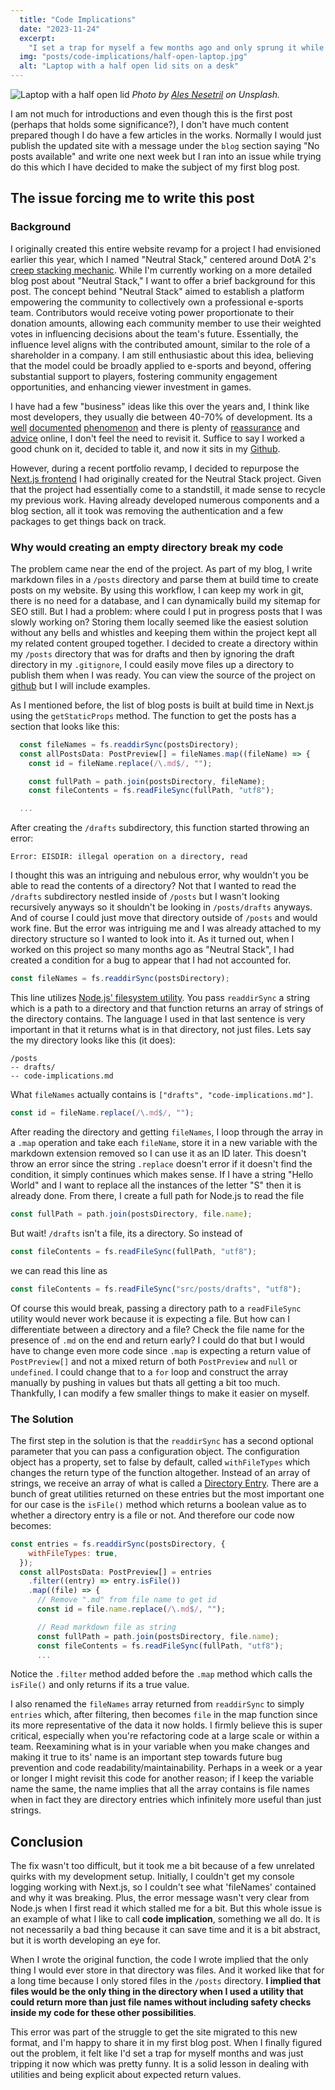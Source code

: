 ```yaml
---
  title: "Code Implications"
  date: "2023-11-24"
  excerpt:
    "I set a trap for myself a few months ago and only sprung it while getting this website up and running. Code we write can have implications and unintended consequences if we are not careful."
  img: "posts/code-implications/half-open-laptop.jpg"
  alt: "Laptop with a half open lid sits on a desk"
---
```


![Laptop with a half open lid](/images/posts/code-implications/half-open-laptop.jpg)
*Photo by [Ales Nesetril](https://unsplash.com/@alesnesetril?utm_content=creditCopyText&utm_medium=referral&utm_source=unsplash) on Unsplash.*

I am not much for introductions and even though this is the first post (perhaps that holds some significance?), I don't have much content prepared though I do have a few articles in the works. Normally I would just publish the updated site with a message under the `blog` section saying "No posts available" and write one next week but I ran into an issue while trying do this which I have decided to make the subject of my first blog post.

## The issue forcing me to write this post

### Background

I originally created this entire website revamp for a project I had envisioned earlier this year, which I named "Neutral Stack," centered around DotA 2's [creep stacking mechanic](https://dota2.fandom.com/wiki/Creep_Stacking). While I'm currently working on a more detailed blog post about "Neutral Stack," I want to offer a brief background for this post. The concept behind "Neutral Stack" aimed to establish a platform empowering the community to collectively own a professional e-sports team. Contributors would receive voting power proportionate to their donation amounts, allowing each community member to use their weighted votes in influencing decisions about the team's future. Essentially, the influence level aligns with the contributed amount, similar to the role of a shareholder in a company. I am still enthusiastic about this idea, believing that the model could be broadly applied to e-sports and beyond, offering substantial support to players, fostering community engagement opportunities, and enhancing viewer investment in games.

I have had a few "business" ideas like this over the years and, I think like most developers, they usually die between 40-70% of development. Its a [well](https://www.reddit.com/r/gamedev/comments/10wvojn/how_common_is_the_issue_of_developers_abandoning/) [documented](https://www.quora.com/Is-it-normal-to-quit-projects-without-fully-completing-them-I-m-a-junior-developer-and-I-have-this-habit-of-starting-projects-and-not-fully-finishing-them-before-moving-on-Is-this-a-bad-idea) [phenomenon](https://dev.to/inspirezone/are-you-guilty-of-abandoning-your-side-projects-170f) and there is plenty of [reassurance](https://medium.com/the-tiny-wisdom/its-okay-to-leave-side-projects-unfinished-5570a06495b) and [advice](https://news.ycombinator.com/item?id=16820478) online, I don't feel the need to revisit it. Suffice to say I worked a good chunk on it, decided to table it, and now it sits in my [Github](https://github.com/riderjensen).

However, during a recent portfolio revamp, I decided to repurpose the [Next.js frontend](<(https://github.com/riderjensen/voting-nextjs)>) I had originally created for the Neutral Stack project. Given that the project had essentially come to a standstill, it made sense to recycle my previous work. Having already developed numerous components and a blog section, all it took was removing the authentication and a few packages to get things back on track.

### Why would creating an empty directory break my code

The problem came near the end of the project. As part of my blog, I write markdown files in a `/posts` directory and parse them at build time to create posts on my website. By using this workflow, I can keep my work in git, there is no need for a database, and I can dynamically build my sitemap for SEO still. But I had a problem: where could I put in progress posts that I was slowly working on? Storing them locally seemed like the easiest solution without any bells and whistles and keeping them within the project kept all my related content grouped together. I decided to create a directory within my `/posts` directory that was for drafts and then by ignoring the draft directory in my `.gitignore`, I could easily move files up a directory to publish them when I was ready. You can view the source of the project on [github](https://github.com/riderjensen/personal-site) but I will include examples.

As I mentioned before, the list of blog posts is built at build time in Next.js using the `getStaticProps` method. The function to get the posts has a section that looks like this:

```javascript
  const fileNames = fs.readdirSync(postsDirectory);
  const allPostsData: PostPreview[] = fileNames.map((fileName) => {
    const id = fileName.replace(/\.md$/, "");

    const fullPath = path.join(postsDirectory, fileName);
    const fileContents = fs.readFileSync(fullPath, "utf8");

  ...
```

After creating the `/drafts` subdirectory, this function started throwing an error:

```
Error: EISDIR: illegal operation on a directory, read
```

I thought this was an intriguing and nebulous error, why wouldn't you be able to read the contents of a directory? Not that I wanted to read the `/drafts` subdirectory nestled inside of `/posts` but I wasn't looking recursively anyways so it shouldn't be looking in `/posts/drafts` anyways. And of course I could just move that directory outside of `/posts` and would work fine. But the error was intriguing me and I was already attached to my directory structure so I wanted to look into it. As it turned out, when I worked on this project so many months ago as "Neutral Stack", I had created a condition for a bug to appear that I had not accounted for.

```javascript
const fileNames = fs.readdirSync(postsDirectory);
```

This line utilizes [Node.js' filesystem utility](https://nodejs.org/api/fs.html#fsreaddirsyncpath-options). You pass `readdirSync` a string which is a path to a directory and that function returns an array of strings of the directory contains. The language I used in that last sentence is very important in that it returns what is in that directory, not just files. Lets say the my directory looks like this (it does):

```
/posts
-- drafts/
-- code-implications.md
```

What `fileNames` actually contains is `["drafts", "code-implications.md"]`.

```javascript
const id = fileName.replace(/\.md$/, "");
```

After reading the directory and getting `fileNames`, I loop through the array in a `.map` operation and take each `fileName`, store it in a new variable with the markdown extension removed so I can use it as an ID later. This doesn't throw an error since the string `.replace` doesn't error if it doesn't find the condition, it simply continues which makes sense. If I have a string "Hello World" and I want to replace all the instances of the letter "S" then it is already done. From there, I create a full path for Node.js to read the file

```javascript
const fullPath = path.join(postsDirectory, file.name);
```

But wait! `/drafts` isn't a file, its a directory. So instead of

```javascript
const fileContents = fs.readFileSync(fullPath, "utf8");
```

we can read this line as

```javascript
const fileContents = fs.readFileSync("src/posts/drafts", "utf8");
```

Of course this would break, passing a directory path to a `readFileSync` utility would never work because it is expecting a file. But how can I differentiate between a directory and a file? Check the file name for the presence of `.md` on the end and return early? I could do that but I would have to change even more code since `.map` is expecting a return value of `PostPreview[]` and not a mixed return of both `PostPreview` and `null` or `undefined`. I could change that to a `for` loop and construct the array manually by pushing in values but thats all getting a bit too much. Thankfully, I can modify a few smaller things to make it easier on myself.

### The Solution

The first step in the solution is that the `readdirSync` has a second optional parameter that you can pass a configuration object. The configuration object has a property, set to false by default, called `withFileTypes` which changes the return type of the function altogether. Instead of an array of strings, we receive an array of what is called a [Directory Entry](https://nodejs.org/api/fs.html#class-fsdirent). There are a bunch of great utilities returned on these entries but the most important one for our case is the `isFile()` method which returns a boolean value as to whether a directory entry is a file or not. And therefore our code now becomes:

```javascript
const entries = fs.readdirSync(postsDirectory, {
    withFileTypes: true,
  });
  const allPostsData: PostPreview[] = entries
    .filter((entry) => entry.isFile())
    .map((file) => {
      // Remove ".md" from file name to get id
      const id = file.name.replace(/\.md$/, "");

      // Read markdown file as string
      const fullPath = path.join(postsDirectory, file.name);
      const fileContents = fs.readFileSync(fullPath, "utf8");
      ...
```

Notice the `.filter` method added before the `.map` method which calls the `isFile()` and only returns if its a true value.

I also renamed the `fileNames` array returned from `readdirSync` to simply `entries` which, after filtering, then becomes `file` in the map function since its more representative of the data it now holds. I firmly believe this is super critical, especially when you're refactoring code at a large scale or within a team. Reexamining what is in your variable when you make changes and making it true to its' name is an important step towards future bug prevention and code readability/maintainability. Perhaps in a week or a year or longer I might revisit this code for another reason; if I keep the variable name the same, the name implies that all the array contains is file names when in fact they are directory entries which infinitely more useful than just strings.

## Conclusion

The fix wasn't too difficult, but it took me a bit because of a few unrelated quirks with my development setup. Initially, I couldn't get my console logging working with Next.js, so I couldn't see what 'fileNames' contained and why it was breaking. Plus, the error message wasn't very clear from Node.js when I first read it which stalled me for a bit. But this whole issue is an example of what I like to call **code implication**, something we all do. It is not necessarily a bad thing because it can save time and it is a bit abstract, but it is worth developing an eye for.

When I wrote the original function, the code I wrote implied that the only thing I would ever store in that directory was files. And it worked like that for a long time because I only stored files in the `/posts` directory. **I implied that files would be the only thing in the directory when I used a utility that could return more than just file names without including safety checks inside my code for these other possibilities**.

This error was part of the struggle to get the site migrated to this new format, and I'm happy to share it in my first blog post. When I finally figured out the problem, it felt like I'd set a trap for myself months and was just tripping it now which was pretty funny. It is a solid lesson in dealing with utilities and being explicit about expected return values.
